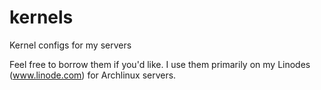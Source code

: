 kernels
=======

Kernel configs for my servers

Feel free to borrow them if you'd like. I use them primarily on my Linodes (www.linode.com) for Archlinux servers.
